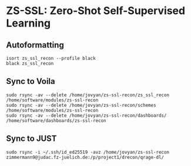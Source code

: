 # ZS-SSL: Zero-Shot Self-Supervised Learning

## Autoformatting

```
isort zs_ssl_recon --profile black
black zs_ssl_recon
```

## Sync to Voila

```
sudo rsync -av --delete /home/jovyan/zs-ssl-recon/zs_ssl_recon /home/software/modules/zs-ssl-recon
sudo rsync -av --delete /home/jovyan/zs-ssl-recon/schemes /home/software/modules/zs-ssl-recon
sudo rsync -av --delete /home/jovyan/zs-ssl-recon/dashboards/ /home/software/dashboards/zs-ssl-recon
```

## Sync to JUST

```
sudo rsync -i ~/.ssh/id_ed25519 -avz /home/jovyan/zs-ssl-recon zimmermann9@judac.fz-juelich.de:/p/project1/drecon/qrage-dl/
```
